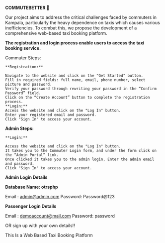 **COMMUTEBETTER 🚎**

Our project aims to address the critical challenges faced by commuters in Kampala, particularly the heavy dependence on taxis which causes various inefficiencies. To combat this, we propose the development of a comprehensive web-based taxi booking platform.

**The registration and login process enable users to access the taxi booking service.**


Commuter Steps:

	**Registration:**
 
	Navigate to the website and click on the "Get Started" button.
	Fill in required fields: full name, email, phone number, select picture and password.
	Verify your password through rewriting your password in the “Confirm Password” field.
	Click on the “Create Account” button to complete the registration process.
	**Login:**
	Access the website and click on the "Log In" button.
	Enter your registered email and password.
	Click "Sign In" to access your account.

 **Admin Steps:**
 
	**Login:**
 
	Access the website and click on the "Log In" button.
	It takes you to the Commuter Login form, and under the form click on the “Admin Portal” link.
	Once clicked it takes you to the admin login, Enter the admin email and password.
	Click "Sign In" to access your account.

**Admin Login Details**

**Database Name: otrsphp**

Email   : admin@admin.com
Password: Password@123

**Passenger Login Details**

Email   : demoaccount@mail.com
Password: password

OR sign up with your own details!!


This Is a Web Based Taxi Booking Platform
